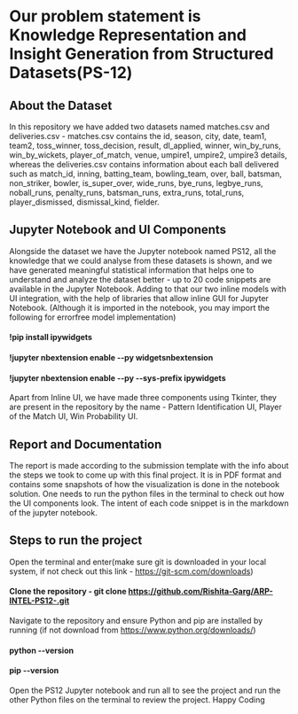   # Our problem statement is Knowledge Representation and Insight Generation from Structured Datasets(PS-12)
## About the Dataset
 
In this repository we have added two datasets named matches.csv and deliveries.csv - matches.csv contains the id, 
season, city, date, team1, team2, toss_winner, toss_decision, result, dl_applied, winner, win_by_runs, win_by_wickets, player_of_match, venue, umpire1, umpire2, umpire3 details,
whereas the deliveries.csv contains information about each ball delivered such as match_id, inning, batting_team, bowling_team, over, ball, batsman, non_striker, bowler, is_super_over, 
wide_runs, bye_runs, legbye_runs, noball_runs, penalty_runs, batsman_runs, extra_runs, total_runs, player_dismissed, dismissal_kind, fielder.

## Jupyter Notebook and UI Components

Alongside the dataset we have the Jupyter notebook named PS12, all the knowledge that we could analyse from these datasets is shown, and we have generated meaningful statistical information
that helps one to understand and analyze the dataset better - up to 20 code snippets are available in the Jupyter Notebook. 
Adding to that our two inline models with UI integration, with the help of libraries that allow inline GUI for Jupyter Notebook.
(Although it is imported in the notebook, you may import the following for errorfree model implementation)
#### !pip install ipywidgets
#### !jupyter nbextension enable --py widgetsnbextension
#### !jupyter nbextension enable --py --sys-prefix ipywidgets

Apart from Inline UI, we have made three components using Tkinter, they are present in the repository by the name -
Pattern Identification UI, Player of the Match UI, Win Probability UI.

## Report and Documentation
The report is made according to the submission template with the info about the steps we took to come 
up with this final project. It is in PDF format and contains some snapshots of how the visualization is done in the notebook solution.
One needs to run the python files in the terminal to check out how the UI components look. The intent of each code snippet is in the markdown of the jupyter notebook. 

## Steps to run the project
Open the terminal and enter(make sure git is downloaded in your local system, if not check out this link - https://git-scm.com/downloads)
#### Clone the repository - git clone https://github.com/Rishita-Garg/ARP-INTEL-PS12-.git
Navigate to the repository and ensure Python and pip are installed by running (if not download from https://www.python.org/downloads/)
#### python --version
#### pip --version
Open the PS12 Jupyter notebook and run all to see the project and run the other Python files on the terminal to review the project.
Happy Coding
